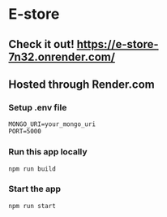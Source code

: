 # E-store

## Check it out!  https://e-store-7n32.onrender.com/

## Hosted through Render.com

### Setup .env file

```shell
MONGO_URI=your_mongo_uri
PORT=5000
```

### Run this app locally

```shell
npm run build
```

### Start the app

```shell
npm run start
```
